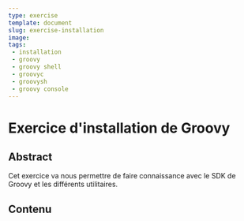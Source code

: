 ```yaml
---
type: exercise
template: document
slug: exercise-installation
image: 
tags:
 - installation
 - groovy
 - groovy shell
 - groovyc
 - groovysh
 - groovy console
---
```


Exercice d'installation de Groovy
====================================

## Abstract

Cet exercice va nous permettre de faire connaissance avec le SDK de Groovy et les différents utilitaires.

## Contenu

